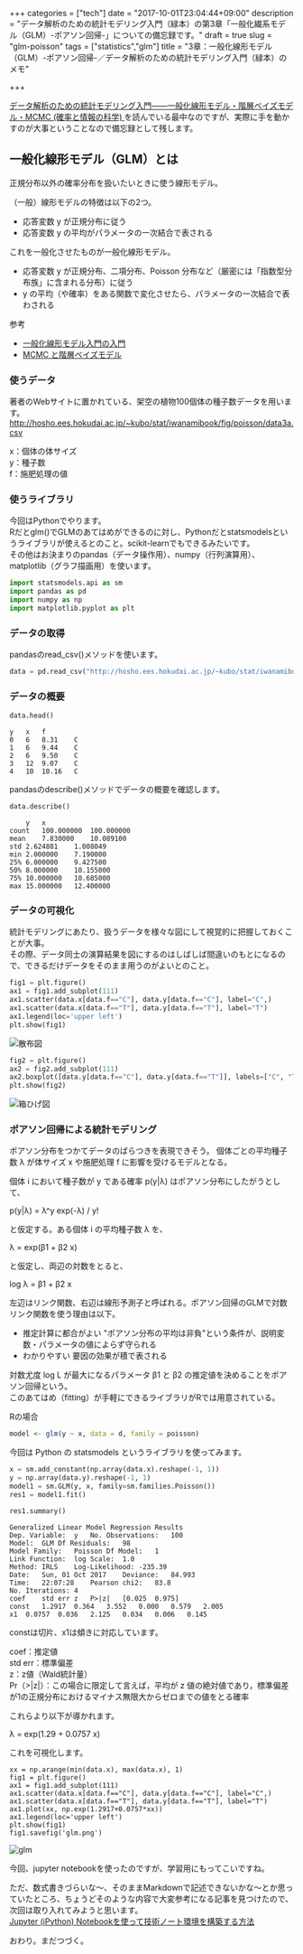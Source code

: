 +++
categories = ["tech"]
date = "2017-10-01T23:04:44+09:00"
description = "データ解析のための統計モデリング入門（緑本）の第3章「一般化繊系モデル（GLM）-ポアソン回帰-」についての備忘録です。"
draft = true
slug = "glm-poisson"
tags = ["statistics","glm"]
title = "3章：一般化線形モデル（GLM）-ポアソン回帰-／データ解析のための統計モデリング入門（緑本）のメモ"

+++


[データ解析のための統計モデリング入門――一般化線形モデル・階層ベイズモデル・MCMC (確率と情報の科学) ](https://www.amazon.co.jp/%E3%83%87%E3%83%BC%E3%82%BF%E8%A7%A3%E6%9E%90%E3%81%AE%E3%81%9F%E3%82%81%E3%81%AE%E7%B5%B1%E8%A8%88%E3%83%A2%E3%83%87%E3%83%AA%E3%83%B3%E3%82%B0%E5%85%A5%E9%96%80%E2%80%95%E2%80%95%E4%B8%80%E8%88%AC%E5%8C%96%E7%B7%9A%E5%BD%A2%E3%83%A2%E3%83%87%E3%83%AB%E3%83%BB%E9%9A%8E%E5%B1%A4%E3%83%99%E3%82%A4%E3%82%BA%E3%83%A2%E3%83%87%E3%83%AB%E3%83%BBMCMC-%E7%A2%BA%E7%8E%87%E3%81%A8%E6%83%85%E5%A0%B1%E3%81%AE%E7%A7%91%E5%AD%A6-%E4%B9%85%E4%BF%9D-%E6%8B%93%E5%BC%A5/dp/400006973X)を読んでいる最中なのですが、実際に手を動かすのが大事ということなので備忘録として残します。


## 一般化線形モデル（GLM）とは

正規分布以外の確率分布を扱いたいときに使う線形モデル。

（一般）線形モデルの特徴は以下の2つ。  
- 応答変数 y が正規分布に従う  
- 応答変数 y の平均がパラメータの一次結合で表される  

これを一般化させたものが一般化線形モデル。  
- 応答変数 y が正規分布、二項分布、Poisson 分布など（厳密には「指数型分布族」に含まれる分布）に従う  
- y の平均（や確率）をある関数で変化させたら、パラメータの一次結合で表わされる  

参考
- [一般化線形モデル入門の入門](http://www012.upp.so-net.ne.jp/doi/biostat/CT39/glm.pdf)
- [MCMC と階層ベイズモデル](http://hosho.ees.hokudai.ac.jp/~kubo/stat/2014/nicoFeb/kubo2014nicoFeb.pdf) 

### 使うデータ
著者のWebサイトに置かれている、架空の植物100個体の種子数データを用います。
http://hosho.ees.hokudai.ac.jp/~kubo/stat/iwanamibook/fig/poisson/data3a.csv

x：個体の体サイズ  
y：種子数  
f：施肥処理の値  

### 使うライブラリ

今回はPythonでやります。  
Rだとglm()でGLMのあてはめができるのに対し、Pythonだとstatsmodelsというライブラリが使えるとのこと。scikit-learnでもできるみたいです。  
その他はお決まりのpandas（データ操作用）、numpy（行列演算用）、matplotlib（グラフ描画用）を使います。    

```py
import statsmodels.api as sm
import pandas as pd
import numpy as np
import matplotlib.pyplot as plt
```

### データの取得

pandasのread_csv()メソッドを使います。

```py
data = pd.read_csv("http://hosho.ees.hokudai.ac.jp/~kubo/stat/iwanamibook/fig/poisson/data3a.csv")
```

### データの概要

```py
data.head()
```

```
y   x   f
0   6   8.31    C
1   6   9.44    C
2   6   9.50    C
3   12  9.07    C
4   10  10.16   C
```

pandasのdescribe()メソッドでデータの概要を確認します。

```py
data.describe()
```

```
    y   x
count   100.000000  100.000000
mean    7.830000    10.089100
std 2.624881    1.008049
min 2.000000    7.190000
25% 6.000000    9.427500
50% 8.000000    10.155000
75% 10.000000   10.685000
max 15.000000   12.400000
```


### データの可視化

統計モデリングにあたり、扱うデータを様々な図にして視覚的に把握しておくことが大事。  
その際、データ同士の演算結果を図にするのはしばしば間違いのもとになるので、できるだけデータをそのまま用うのがよいとのこと。  

```py
fig1 = plt.figure()
ax1 = fig1.add_subplot(111)
ax1.scatter(data.x[data.f=="C"], data.y[data.f=="C"], label="C",)
ax1.scatter(data.x[data.f=="T"], data.y[data.f=="T"], label="T")
ax1.legend(loc='upper left')
plt.show(fig1)
```

![散布図](/images/20171001_01.png)

```py
fig2 = plt.figure()
ax2 = fig2.add_subplot(111)
ax2.boxplot([data.y[data.f=="C"], data.y[data.f=="T"]], labels=["C", "T"])
plt.show(fig2)
```

![箱ひげ図](/images/20171001_02.png)

### ポアソン回帰による統計モデリング

ポアソン分布をつかてデータのばらつきを表現できそう。
個体ごとの平均種子数 λ が体サイズ x や施肥処理 f に影響を受けるモデルとなる。

個体 i において種子数が y である確率 p(y|λ) はポアソン分布にしたがうとして、

p(y|λ) = λ^y exp(-λ) / y!

と仮定する。ある個体 i の平均種子数 λ を、

λ = exp(β1 + β2 x)

と仮定し、両辺の対数をとると、

log λ = β1 + β2 x

左辺はリンク関数、右辺は線形予測子と呼ばれる。ポアソン回帰のGLMで対数リンク関数を使う理由は以下。  

- 推定計算に都合がよい
    "ポアソン分布の平均は非負"という条件が、説明変数・パラメータの値によらず守られる
- わかりやすい
    要因の効果が積で表される

対数尤度 log L が最大になるパラメータ β1 と β2 の推定値を決めることをポアソン回帰という。  
このあてはめ（fitting）が手軽にできるライブラリがRでは用意されている。  

Rの場合  
```R
model <- glm(y ~ x, data = d, family = poisson)
```

今回は Python の statsmodels というライブラリを使ってみます。

```py
x = sm.add_constant(np.array(data.x).reshape(-1, 1))
y = np.array(data.y).reshape(-1, 1)
model1 = sm.GLM(y, x, family=sm.families.Poisson())
res1 = model1.fit()
```

```py
res1.summary()
```

```
Generalized Linear Model Regression Results
Dep. Variable:  y   No. Observations:   100
Model:  GLM Df Residuals:   98
Model Family:   Poisson Df Model:   1
Link Function:  log Scale:  1.0
Method: IRLS    Log-Likelihood: -235.39
Date:   Sun, 01 Oct 2017    Deviance:   84.993
Time:   22:07:28    Pearson chi2:   83.8
No. Iterations: 4
coef    std err z   P>|z|   [0.025  0.975]
const   1.2917  0.364   3.552   0.000   0.579   2.005
x1  0.0757  0.036   2.125   0.034   0.006   0.145
```

constは切片、x1は傾きに対応しています。  

coef：推定値  
std err：標準偏差  
z：z値（Wald統計量）  
Pr（>|z|）：この場合に限定して言えば，平均が z 値の絶対値であり，標準偏差が1の正規分布におけるマイナス無限大からゼロまでの値をとる確率  

これらより以下が導かれます。

λ = exp(1.29 + 0.0757 x)

これを可視化します。

```
xx = np.arange(min(data.x), max(data.x), 1)
fig1 = plt.figure()
ax1 = fig1.add_subplot(111)
ax1.scatter(data.x[data.f=="C"], data.y[data.f=="C"], label="C",)
ax1.scatter(data.x[data.f=="T"], data.y[data.f=="T"], label="T")
ax1.plot(xx, np.exp(1.2917+0.0757*xx))
ax1.legend(loc='upper left')
plt.show(fig1)
fig1.savefig('glm.png')
```

![glm](/images/20171001_03.png)


今回、jupyter notebookを使ったのですが、学習用にもってこいですね。  

ただ、数式書きづらいな〜、そのままMarkdownで記述できないかな〜とか思っていたところ、ちょうどそのような内容で大変参考になる記事を見つけたので、次回は取り入れてみようと思います。  
[Jupyter (iPython) Notebookを使って技術ノート環境を構築する方法](http://myenigma.hatenablog.com/entry/2016/02/20/183423)

おわり。まだつづく。
